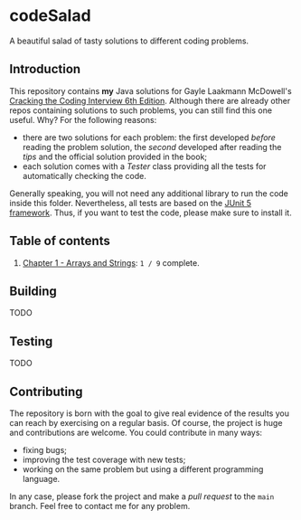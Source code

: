 # codeSalad

A beautiful salad of tasty solutions to different coding problems.

## Introduction

This repository contains **my** Java solutions for Gayle Laakmann McDowell's [Cracking the Coding Interview 6th Edition](https://www.amazon.it/Cracking-Coding-Interview-Programming-Questions/dp/0984782850). Although there are already other repos containing solutions to such problems, you can still find this one useful. Why? For the following reasons:

- there are two solutions for each problem: the first developed *before* reading the problem solution, the *second* developed after reading the *tips* and the official solution provided in the book;
- each solution comes with a *Tester* class providing all the tests for automatically checking the code.

Generally speaking, you will not need any additional library to run the code inside this folder. Nevertheless, all tests are based on the [JUnit 5 framework](https://github.com/junit-team/junit5). Thus, if you want to test the code, please make sure to install it.

## Table of contents

1. [Chapter 1 - Arrays and Strings](chapter01): `1 / 9`  complete.

## Building

TODO

## Testing

TODO

## Contributing

The repository is born with the goal to give real evidence of the results you can reach by exercising on a regular basis. Of course, the project is huge and contributions are welcome. You could contribute in many ways:

- fixing bugs;
- improving the test coverage with new tests;  
- working on the same problem but using a different programming language.

In any case, please fork the project and make a *pull request* to the `main` branch. Feel free to contact me for any problem.